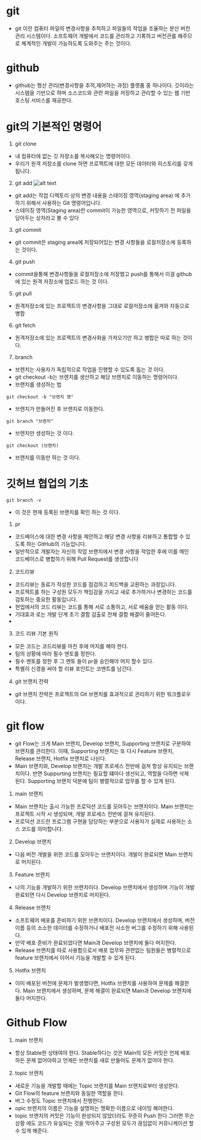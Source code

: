 # git
- git 이란 컴퓨터 파일의 변경사항을 추척하고 파일들의 작업을 조율하는 분산 버전 관리 시스템이다. 소프트웨어 개발에서 코드를 관리하고 기록하고 버전관를 해주므로 쳬계적인 개발이 가능하도록 도와주는 주는 것이다.
# github
- github는 형산 관리(변경사항을 추적,제어하는 과정) 플랫품 중 하나이다. 깃이라는 시스템을 기반으로 하며 소스코드와 관련 파일을 저장하고 관리할 수 있는 웹 기반 호스팅 서비스를 재공한다.
# git의 기본적인 명령어
1. git clone
- 내 컴퓨터에 없는 깃 저장소를 복사해오는 명령어이다.
- 우리가 원격 저장소를 clone 하면 프로젝트에 대한 모든 데이터와 히스토리를 갖게 됩니다.
2. git add
![alt text](image.png) 
- git add는 작업 디렉토리 상의 변경 내용을 스테이징 영역(staging area) 에 추가하기 위해서 사용하는 Git 명령어입니다.
- 스테이징 영역(Staging area)란 commit이 가능한 영역으로, 커밋하기 전 파일을 담아두는 상자라고 볼 수 있다
3. git commit 
- git commit은 staging area에 저장되어있는 변경 사항들을 로컬저장소에 등록하는 것이다.
4. git push
- commit을통해 변경사항들을 로컬저장소에 저장했고 push를 통해서 이걸 github에 있는 원격 저장소에 업로드 하는 것 이다.
5.  git pull
- 원격저장소에 있는 프로젝트의 변경사항을 그대로 로컬저장소에 옮겨와 자동으로 병합
6. git fetch
- 원격저장소에 있는 프로젝트의 변경사화을 가져오기만 하고 병합은 따로 하는 것이다.
7. branch
- 브렌치는 사용자가 독립적으로 작업을 진행할 수 있도록 돕는 것 이다.
- git checkout -b는 브렌치를 생산하고 해당 브렌치로 이동하는 명령어이다.
- 브랜치를 생성하는 법
```
git checkout -b "브렌치 명"
```
- 브렌치가 만들어진 후 브렌치로 이동한다.
``` 
git branch "브랜치"
```
- 브렌치만 생성하는 것 이다.
```
git checkout (브랜치)
``` 
- 브랜치를 이동만 하는 것 이다.
# 깃허브 협업의 기초

```
git branch -v
```
- 이 것은 현재 등록된 브랜치를 확인 하는 것 이다.
1. pr 
- 코드베이스에 대한 변경 사항을 제안하고 해당 변경 사항을 리뷰하고 통합할 수 있도록 하는 GitHub의 기능입니다. 
- 일반적으로 개발자는 자신의 작업 브랜치에서 변경 사항을 작업한 후에 이를 메인 코드베이스로 병합하기 위해 Pull Request를 생성합니다
2. 코드리뷰
- 코드리뷰는 동료가 작성한 코드를 점검하고 피드백을 교환하는 과정입니다. 
- 프로젝트를 하는 구성원 모두가 책임감을 가지고 새로 추가하거나 변경하는 코드를 검토하는 중요한 활동입니다.
- 현업에서의 코드 리뷰는 코드를 통해 서로 소통하고, 서로 배움을 얻는 활동 이다.
- 기대효과 로는 개발 단계 초기 결함 검출로 전체 결함 해결이 줄어든다.
- 
3.  코드 리뷰 기본 원칙
- 모든 코드는 코드리뷰를 마친 후에 머지를 해야 한다.
- 팀의 상황에 따라 필수 멘토를 정한다.
- 필수 멘토를 정한 후 그 멘토 들이 pr을 승인해야 머지 할수 있다.
- 특별히 신경을 써야 할 리뷰 포인트는 코멘트를 남긴다.

4. git 브랜치 전략
- git 브랜치 전략은 프로젝트의 Git 브랜치를 효과적으로 관리하기 위한 워크플로우이다. 

# git flow 
- git Flow는 크게 Main 브랜치, Develop 브랜치, Supporting 브랜치로 구분하여 브랜치를 관리한다. 이때, Supporting 브랜치는 또 다시 Feature 브랜치, Release 브랜치, Hotfix 브랜치로 나뉜다.
- Main 브랜치와, Develop 브랜치는 개발 프로세스 전반에 걸쳐 항상 유지되는 브랜치이다. 반면 Supporting 브랜치는 필요할 떄마다 생선되고, 역할을 다하면 삭제 된다. Supporting 브랜치 덕분에 팀이 병렬적으로 업무를 할 수 있게 된다.
1. main 브랜치
- Main 브랜치는 출시 가능한 프로덕션 코드를 모아두는 브랜치이다. Main 브랜치는 프로젝트 시작 시 생성되며, 개발 프로세스 전반에 걸쳐 유지된다. 
- 프로덕션 코드란 프로그램 구현을 담당하는 부분으로 사용자가 실제로 사용하는 소스 코드를 의미합니다.
2. Develop 브랜치
- 다음 버전 개발을 위한 코드를 모아두는 브랜치이다. 개발이 완료되면 Main 브랜치로 머지된다.
3. Feature 브랜치
- 나의 기능을 개발하기 위한 브랜치이다. Develop 브랜치에서 생성하며 기능이 개발 완료되면 다시 Develop 브랜치로 머지된다.
4. Release 브랜치
- 소프트웨어 배포를 준비하기 위한 브랜치이다. Develop 브랜치에서 생성하며, 버전 이름 등의 소소한 데이터를 수정하거나 배포전 사소한 버그를 수정하기 위해 사용된다.
- 만약  배포 준비가 완료되었다면 Main과 Develop 브랜치에 둘다 머지한다.
- Release 브랜치를 따로 사용함으로서 배포 업무와 관련없는 팀원들은 병렬적으로 feature 브랜치에서 이어서 기능을 개발할 수 있게 된다.
5. Hotfix 브랜치
- 이미 배포된 버전에 문제가 발생했다면, Hotfix 브랜치를 사용하여 문제를 해결한다. Main 브랜치에서 생성하며, 문제 해결이 완료되면 Main과 Develop 브랜치에 둘다 머지한다.
# Github Flow
1. main 브랜치
- 항상 Stable한 상태여야 한다. Stable하다는 것은 Main의 모든 커밋은 언제 배포하든 문제 없어야하고 언제든 브랜치를 새로 만들어도 문제가 없어야 한다.
2. topic 브랜치
- 새로운 기능을 개발할 때에는 Topic 브랜치를 Main 브랜치로부터 생성한다. 
- Git Flow의 feature 브랜치와 동일한 역할을 한다.
- 버그 수정도  Topic 브랜치에서 진행한다.
- opic 브랜치의 이름은 기능을 설명하는 명확한 이름으로 네이밍 해야한다.
- topic 브랜치의 커밋은 기능이 완성되지 않았더라도 꾸준히 Push 한다 그러면 무슨 상황 에도 코드가 유실되는 것을 막아주고 구성원 모두가 끊임없이 커뮤니케이션 할 수 있게 해준다.

